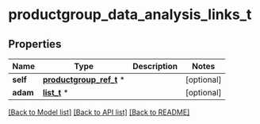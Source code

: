 # productgroup_data_analysis_links_t

## Properties
Name | Type | Description | Notes
------------ | ------------- | ------------- | -------------
**self** | [**productgroup_ref_t**](productgroup_ref.md) \* |  | [optional] 
**adam** | [**list_t**](adam_product_ref_element.md) \* |  | [optional] 

[[Back to Model list]](../README.md#documentation-for-models) [[Back to API list]](../README.md#documentation-for-api-endpoints) [[Back to README]](../README.md)



